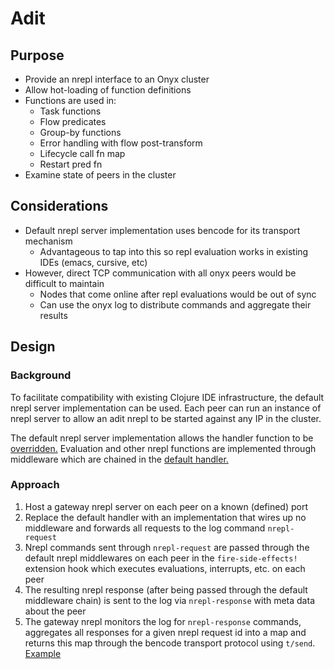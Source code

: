 # Adit

## Purpose

* Provide an nrepl interface to an Onyx cluster
* Allow hot-loading of function definitions
* Functions are used in:
  * Task functions
  * Flow predicates
  * Group-by functions
  * Error handling with flow post-transform
  * Lifecycle call fn map
  * Restart pred fn
* Examine state of peers in the cluster

## Considerations

* Default nrepl server implementation uses bencode for its transport
  mechanism
  * Advantageous to tap into this so repl evaluation works in existing
    IDEs (emacs, cursive, etc)
* However, direct TCP communication with all onyx peers would be
  difficult to maintain
  * Nodes that come online after repl evaluations would be out of sync
  * Can use the onyx log to distribute commands and aggregate their
  results

## Design

### Background

To facilitate compatibility with existing Clojure IDE infrastructure,
the default nrepl server implementation can be used. Each peer can run
an instance of nrepl server to allow an adit nrepl to be started
against any IP in the cluster.

The default nrepl server implementation allows the handler function to
be
[overridden.](https://github.com/clojure/tools.nrepl/blob/master/src/main/clojure/clojure/tools/nrepl/server.clj#L139)
Evaluation and other nrepl functions are implemented through
middleware which are chained in the
[default handler.](https://github.com/clojure/tools.nrepl/blob/master/src/main/clojure/clojure/tools/nrepl/server.clj#L80-L90)

### Approach

1. Host a gateway nrepl server on each peer on a known (defined) port
2. Replace the default handler with an implementation that wires up no
   middleware and forwards all requests to the log command
   `nrepl-request`
3. Nrepl commands sent through `nrepl-request` are passed through the
   default nrepl middlewares on each peer in the `fire-side-effects!`
   extension hook which executes evaluations, interrupts, etc. on each
   peer
4. The resulting nrepl response (after being passed through the
   default middleware chain) is sent to the log via `nrepl-response`
   with meta data about the peer
5. The gateway nrepl monitors the log for `nrepl-response` commands,
   aggregates all responses for a given nrepl request id into a map
   and returns this map through the bencode transport protocol using
   `t/send`. [Example](https://github.com/clojure/tools.nrepl/blob/master/src/main/clojure/clojure/tools/nrepl/server.clj#L71)
